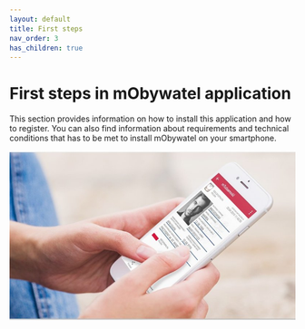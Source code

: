 ```yaml
---
layout: default
title: First steps
nav_order: 3
has_children: true
---
```



# First steps in mObywatel application

This section provides information on how to install this application and how to register. You can also find information about requirements and technical conditions that has to be met to install mObywatel on your smartphone.

![intro](.././assets/images/intro.jpeg)

